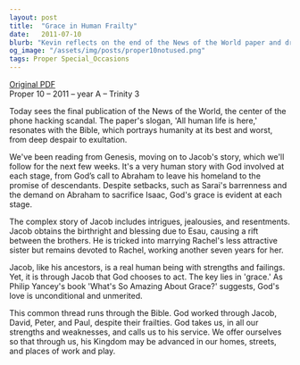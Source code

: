 ```yaml
---
layout: post
title:  "Grace in Human Frailty"
date:   2011-07-10
blurb: "Kevin reflects on the end of the News of the World paper and draws parallels with the human stories of the Bible, particularly the saga of Jacob. He emphasizes the theme of grace throughout the biblical narrative, illustrating how God works through human imperfection. The sermon concludes with a call to service, recognizing our own strengths and weaknesses, and the transformative power of God's grace."
og_image: "/assets/img/posts/proper10notused.png"
tags: Proper Special_Occasions
---
```

[Original PDF](/assets/pdf/proper10notused.pdf)    
Proper 10 – 2011 – year A – Trinity 3

Today sees the final publication of the News of the World, the center of the phone hacking scandal. The paper's slogan, 'All human life is here,' resonates with the Bible, which portrays humanity at its best and worst, from deep despair to exultation.

We've been reading from Genesis, moving on to Jacob's story, which we'll follow for the next few weeks. It's a very human story with God involved at each stage, from God’s call to Abraham to leave his homeland to the promise of descendants. Despite setbacks, such as Sarai's barrenness and the demand on Abraham to sacrifice Isaac, God's grace is evident at each stage.

The complex story of Jacob includes intrigues, jealousies, and resentments. Jacob obtains the birthright and blessing due to Esau, causing a rift between the brothers. He is tricked into marrying Rachel's less attractive sister but remains devoted to Rachel, working another seven years for her.

Jacob, like his ancestors, is a real human being with strengths and failings. Yet, it is through Jacob that God chooses to act. The key lies in 'grace.' As Philip Yancey's book 'What's So Amazing About Grace?' suggests, God's love is unconditional and unmerited.

This common thread runs through the Bible. God worked through Jacob, David, Peter, and Paul, despite their frailties. God takes us, in all our strengths and weaknesses, and calls us to his service. We offer ourselves so that through us, his Kingdom may be advanced in our homes, streets, and places of work and play.
